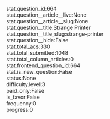 stat.question_id:664  
stat.question__article__live:None  
stat.question__article__slug:None  
stat.question__title:Strange Printer  
stat.question__title_slug:strange-printer  
stat.question__hide:False  
stat.total_acs:330  
stat.total_submitted:1048  
stat.total_column_articles:0  
stat.frontend_question_id:664  
stat.is_new_question:False  
status:None  
difficulty.level:3  
paid_only:False  
is_favor:False  
frequency:0  
progress:0  
